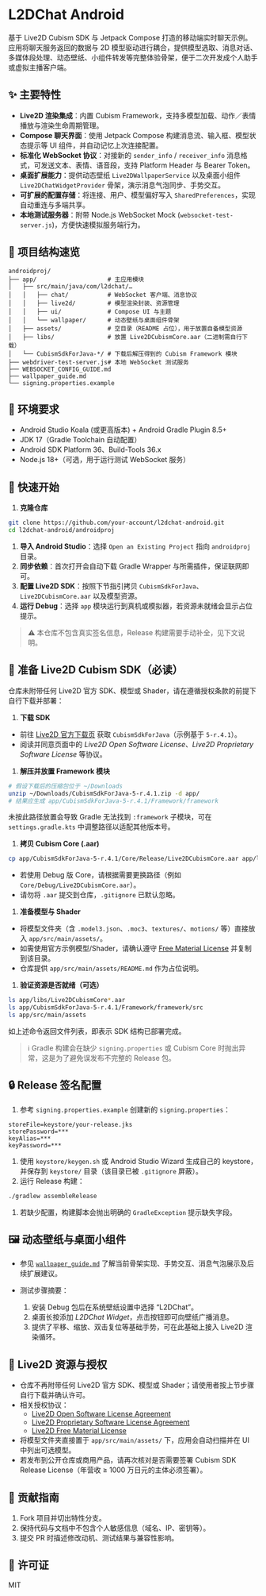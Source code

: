 # L2DChat Android

基于 Live2D Cubism SDK 与 Jetpack Compose 打造的移动端实时聊天示例。
应用将聊天服务返回的数据与 2D 模型驱动进行耦合，提供模型选取、消息对话、多媒体段处理、动态壁纸、小组件转发等完整体验骨架，便于二次开发成个人助手或虚拟主播客户端。

## ✨ 主要特性

- **Live2D 渲染集成**：内置 Cubism Framework，支持多模型加载、动作／表情播放与渲染生命周期管理。
- **Compose 聊天界面**：使用 Jetpack Compose 构建消息流、输入框、模型状态提示等 UI 组件，并自动记忆上次连接配置。
- **标准化 WebSocket 协议**：对接新的 `sender_info` / `receiver_info` 消息格式，可发送文本、表情、语音段，支持 Platform Header 与 Bearer Token。
- **桌面扩展能力**：提供动态壁纸 `Live2DWallpaperService` 以及桌面小组件 `Live2DChatWidgetProvider` 骨架，演示消息气泡同步、手势交互。
- **可扩展的配置存储**：将连接、用户、模型偏好写入 `SharedPreferences`，实现自动重连与多端共享。
- **本地测试服务器**：附带 Node.js WebSocket Mock (`websocket-test-server.js`)，方便快速模拟服务端行为。

## 📁 项目结构速览

```text
androidproj/
├── app/                    # 主应用模块
│   ├── src/main/java/com/l2dchat/…
│   │   ├── chat/           # WebSocket 客户端、消息协议
│   │   ├── live2d/         # 模型渲染封装、资源管理
│   │   ├── ui/             # Compose UI 与主题
│   │   └── wallpaper/      # 动态壁纸与桌面组件骨架
│   ├── assets/             # 空目录（README 占位），用于放置自备模型资源
│   ├── libs/               # 放置 Live2DCubismCore.aar（二进制需自行下载）
│   └── CubismSdkForJava-*/ # 下载后解压得到的 Cubism Framework 模块
├── webdriver-test-server.js# 本地 WebSocket 测试服务
├── WEBSOCKET_CONFIG_GUIDE.md
├── wallpaper_guide.md
└── signing.properties.example
```

## 🧰 环境要求

- Android Studio Koala (或更高版本) + Android Gradle Plugin 8.5+
- JDK 17（Gradle Toolchain 自动配置）
- Android SDK Platform 36、Build-Tools 36.x
- Node.js 18+（可选，用于运行测试 WebSocket 服务）

## 🚀 快速开始

1. **克隆仓库**

  ```bash
  git clone https://github.com/your-account/l2dchat-android.git
  cd l2dchat-android/androidproj
  ```

1. **导入 Android Studio**：选择 `Open an Existing Project` 指向 `androidproj` 目录。
1. **同步依赖**：首次打开会自动下载 Gradle Wrapper 与所需插件，保证联网即可。
1. **配置 Live2D SDK**：按照下节指引拷贝 `CubismSdkForJava`、`Live2DCubismCore.aar` 以及模型资源。
1. **运行 Debug**：选择 `app` 模块运行到真机或模拟器，若资源未就绪会显示占位提示。

> ⚠️ 本仓库不包含真实签名信息，Release 构建需要手动补全，见下文说明。

## 🧱 准备 Live2D Cubism SDK（必读）

仓库未附带任何 Live2D 官方 SDK、模型或 Shader，请在遵循授权条款的前提下自行下载并部署：

1. **下载 SDK**

  - 前往 [Live2D 官方下载页](https://www.live2d.com/en/download/cubism-sdk/) 获取 `CubismSdkForJava`（示例基于 `5-r.4.1`）。
  - 阅读并同意页面中的 *Live2D Open Software License*、*Live2D Proprietary Software License* 等协议。

1. **解压并放置 Framework 模块**

  ```bash
  # 假设下载后的压缩包位于 ~/Downloads
  unzip ~/Downloads/CubismSdkForJava-5-r.4.1.zip -d app/
  # 结果应生成 app/CubismSdkForJava-5-r.4.1/Framework/framework
  ```

  未按此路径放置会导致 Gradle 无法找到 `:framework` 子模块，可在 `settings.gradle.kts` 中调整路径以适配其他版本号。

1. **拷贝 Cubism Core (.aar)**

  ```bash
  cp app/CubismSdkForJava-5-r.4.1/Core/Release/Live2DCubismCore.aar app/libs/
  ```

  - 若使用 Debug 版 Core，请根据需要更换路径（例如 `Core/Debug/Live2DCubismCore.aar`）。
  - 请勿将 `.aar` 提交到仓库，`.gitignore` 已默认忽略。

1. **准备模型与 Shader**

  - 将模型文件夹（含 `.model3.json`、`.moc3`、`textures/`、`motions/` 等）直接放入 `app/src/main/assets/`。
  - 如需使用官方示例模型/Shader，请确认遵守 [Free Material License](https://www.live2d.com/eula/live2d-free-material-license-agreement_en.html) 并复制到该目录。
  - 仓库提供 `app/src/main/assets/README.md` 作为占位说明。

1. **验证资源是否就绪（可选）**

  ```bash
  ls app/libs/Live2DCubismCore*.aar
  ls app/CubismSdkForJava-5-r.4.1/Framework/framework/src
  ls app/src/main/assets
  ```

  如上述命令返回文件列表，即表示 SDK 结构已部署完成。

> ℹ️ Gradle 构建会在缺少 `signing.properties` 或 Cubism Core 时抛出异常，这是为了避免误发布不完整的 Release 包。

## 🔒 Release 签名配置

1. 参考 `signing.properties.example` 创建新的 `signing.properties`：

  ```properties
  storeFile=keystore/your-release.jks
  storePassword=***
  keyAlias=***
  keyPassword=***
  ```

1. 使用 `keystore/keygen.sh` 或 Android Studio Wizard 生成自己的 keystore，并保存到 `keystore/` 目录（该目录已被 `.gitignore` 屏蔽）。
1. 运行 Release 构建：

  ```bash
  ./gradlew assembleRelease
  ```

1. 若缺少配置，构建脚本会抛出明确的 `GradleException` 提示缺失字段。

## 🖼️ 动态壁纸与桌面小组件

- 参见 [`wallpaper_guide.md`](./wallpaper_guide.md) 了解当前骨架实现、手势交互、消息气泡展示及后续扩展建议。
- 测试步骤摘要：

  1. 安装 Debug 包后在系统壁纸设置中选择 “L2DChat”。
  2. 桌面长按添加 *L2DChat Widget*，点击按钮即可向壁纸广播消息。
  3. 提供了平移、缩放、双击复位等基础手势，可在此基础上接入 Live2D 渲染循环。

## 🧩 Live2D 资源与授权

- 仓库不再附带任何 Live2D 官方 SDK、模型或 Shader；请使用者按上节步骤自行下载并确认许可。
- 相关授权协议：
  - [Live2D Open Software License Agreement](https://www.live2d.com/eula/live2d-open-software-license-agreement_en.html)
  - [Live2D Proprietary Software License Agreement](https://www.live2d.com/eula/live2d-proprietary-software-license-agreement_en.html)
  - [Live2D Free Material License](https://www.live2d.com/eula/live2d-free-material-license-agreement_en.html)
- 将模型文件夹直接置于 `app/src/main/assets/` 下，应用会自动扫描并在 UI 中列出可选模型。
- 若发布到公开仓库或商用产品，请再次核对是否需要签署 Cubism SDK Release License（年营收 ≥ 1000 万日元的主体必须签署）。

## 🤝 贡献指南

1. Fork 项目并切出特性分支。
2. 保持代码与文档中不包含个人敏感信息（域名、IP、密钥等）。
3. 提交 PR 时描述修改动机、测试结果与兼容性影响。

## 📄 许可证

MIT
